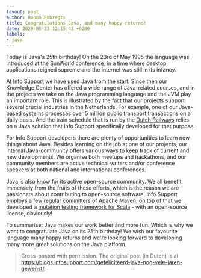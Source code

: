 ```yaml
---
layout: post
author: Hanno Embregts
title: Congratulations Java, and many happy returns!
date: 2020-05-23 12:15:43 +0200
labels: 
- java
---
```


Today is Java's 25th birthday! On the 23rd of May 1995 the language was introduced at the SunWorld conference, in a time where desktop applications reigned supreme and the internet was still in its infancy.

At [Info Support](https://www.infosupport.com/en/home/) we have used Java from the start. Since then our Knowledge Center has offered a wide range of Java-related courses, and in the projects we take on the Java programming language and the JVM play an important role. This is illustrated by the fact that our projects support several crucial industries in the Netherlands. For example, one of our Java-based systems processes over 5 million public transport transactions on a daily basis. And the train schedule that is run by the [Dutch Railways](https://www.ns.nl/en) relies on a Java solution that Info Support specifically developed for that purpose.

For Info Support developers there are plenty of opportunities to learn new things about Java. Besides learning on the job at one of our projects, our internal Java-community offers various ways to keep track of current and new developments. We organise both meetups and hackathons, and our community members are active technical writers and/or conference speakers at both national and international conferences.

Java is also know for its active open-source community. We all benefit immensely from the fruits of these efforts, which is the reason we are passionate about contributing to open-source software. Info Support [employs a few regular committers of Apache Maven](https://www.infosupport.com/resources/apache-maven-committer/); on top of that we developed a [mutation testing framework for Scala](https://github.com/stryker-mutator/stryker4s) - with an open-source license, obviously!

To summarise: Java makes our work better ánd more fun. Which is why we want to congratulate Java on its 25th birthday! We wish our favourite language many happy returns and we're looking forward to developing many more great solutions on the Java platform.

> Cross-posted with permission. The original post (in Dutch) is at <https://blogs.infosupport.com/gefeliciteerd-java-nog-vele-jaren-gewenst/>.